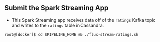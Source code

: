 ## Submit the Spark Streaming App
* This Spark Streaming app receives data off of the `ratings` Kafka topic and writes to the `ratings` table in Cassandra. 
```
root@[docker]$ cd $PIPELINE_HOME && ./flux-stream-ratings.sh
```